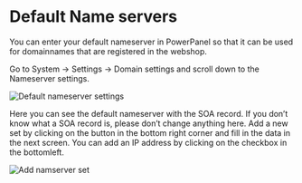 # Default Name servers

You can enter your default nameserver in PowerPanel so that it can be used for domainnames that are registered in the webshop.

Go to System -> Settings -> Domain settings and scroll down to the Nameserver settings.

![Default nameserver settings](/supportpages/images/default_nameserver_settings.png)

Here you can see the default nameserver with the SOA record. If you don’t know what a SOA record is, please don’t change anything here.
Add a new set by clicking on the button in the bottom right corner and fill in the data in the next screen. You can add an IP address by clicking on the checkbox in the bottomleft.

![Add namserver set](/supportpages/images/add_nameserver_set.png)
